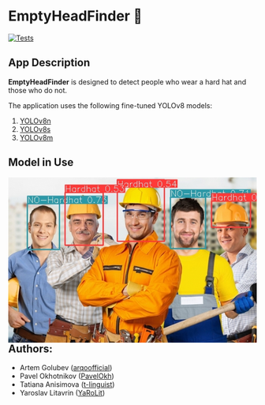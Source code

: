 # EmptyHeadFinder :construction_worker:

[![Tests](https://github.com/YaRoLit/EmptyHeadFinder/actions/workflows/python-app.yml/badge.svg)](https://github.com/YaRoLit/EmptyHeadFinder/actions/workflows/python-app.yml)


## App Description

**EmptyHeadFinder** is designed to detect people who wear a hard hat and those who do not.

The application uses the following fine-tuned YOLOv8 models:
1. [YOLOv8n](https://huggingface.co/keremberke/yolov8n-hard-hat-detection)
2. [YOLOv8s](https://huggingface.co/keremberke/yolov8s-hard-hat-detection)
3. [YOLOv8m](https://huggingface.co/keremberke/yolov8m-hard-hat-detection)


## Model in Use
<img src = 'https://github.com/YaRoLit/EmptyHeadFinder/blob/main/images/stroiteli_analysed.jpg' alt = 'analysed image' align='left'/>


## Authors:

- Artem Golubev ([arqoofficial](https://github.com/arqoofficial))
- Pavel Okhotnikov ([PavelOkh](https://github.com/pavelokh))
- Tatiana Anisimova ([t-linguist](https://github.com/t-linguist))
- Yaroslav Litavrin ([YaRoLit](https://github.com/yarolit))

